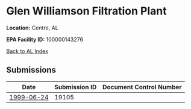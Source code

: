 # Glen Williamson Filtration Plant

**Location:** Centre, AL

**EPA Facility ID:** 100000143276

[Back to AL Index](../../index.md)

## Submissions

| Date | Submission ID | Document Control Number |
|------|--------------|-------------------------|
| [1999-06-24](submissions/19105.md) | 19105 |  |
